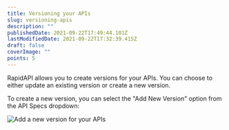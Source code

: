 ```yaml
---
title: Versioning your APIs
slug: versioning-apis
description: ""
publishedDate: 2021-09-22T17:49:44.101Z
lastModifiedDate: 2021-09-22T17:32:39.415Z
draft: false
coverImage: ""
points: 5
---
```


RapidAPI allows you to create versions for your APIs. You can choose to either update an existing version or create a new version.

To create a new version, you can select the "Add New Version" option from the API Specs dropdown:

![Add a new version for your APIs](https://raw.githubusercontent.com/RapidAPI/DevRel-Stack-Data/improve/module-source/learn/courses/learn-rapidapi-hub-provider/images/image9.png "Add a new version for your APIs")
